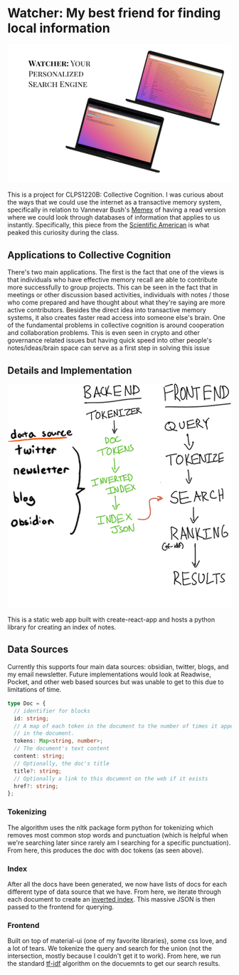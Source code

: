 # Watcher: My best friend for finding local information

![](/public/display.png)

This is a project for CLPS1220B: Collective Cognition. I was curious about the ways that we could use the internet as a transactive memory system, specifically in relation to Vannevar Bush's [Memex](theatlantic.com/magazine/archive/1945/07/as-we-may-think/303881) of having a read version where we could look through databases of information that applies to us instantly. Specifically, this piece from the [Scientific American](https://www.scientificamerican.com/article/the-internet-has-become-the-external-hard-drive-for-our-memories/) is what peaked this curiosity during the class.

## Applications to Collective Cognition

There's two main applications. The first is the fact that one of the views is that individuals who have effective memory recall are able to contribute more successfully to group projects. This can be seen in the fact that in meetings or other discussion based activities, individuals with notes / those who come prepared and have thought about what they're saying are more active contributors. Besides the direct idea into transactive memory systems, it also creates faster read access into someone else's brain. One of the fundamental problems in collective cognition is around cooperation and collaboration problems. This is even seen in crypto and other governance related issues but having quick speed into other people's notes/ideas/brain space can serve as a first step in solving this issue

## Details and Implementation

![](/public/diagram.png)

This is a static web app built with create-react-app and hosts a python library for creating an index of notes.

## Data Sources

Currently this supports four main data sources: obsidian, twitter, blogs, and my email newsletter. Future implementations would look at Readwise, Pocket, and other web based sources but was unable to get to this due to limitations of time.

```typescript
type Doc = {
  // identifier for blocks
  id: string;
  // A map of each token in the document to the number of times it appears
  // in the document.
  tokens: Map<string, number>;
  // The document's text content
  content: string;
  // Optionally, the doc's title
  title?: string;
  // Optionally a link to this document on the web if it exists
  href?: string;
};
```

### Tokenizing

The algorithm uses the nltk package form python for tokenizing which removes most common stop words and punctuation (which is helpful when we're searching later since rarely am I searching for a specific punctuation). From here, this produces the doc with doc tokens (as seen above).

### Index

After all the docs have been generated, we now have lists of docs for each different type of data source that we have. From here, we iterate through each document to create an [inverted index](https://en.wikipedia.org/wiki/Inverted_index). This massive JSON is then passed to the frontend for querying.

### Frontend

Built on top of material-ui (one of my favorite libraries), some css love, and a lot of tears. We tokenize the query and search for the union (not the intersection, mostly because I couldn't get it to work). From here, we run the standard [tf-idf](https://en.wikipedia.org/wiki/Tf%E2%80%93idf) algorithm on the docuemnts to get our search results.
